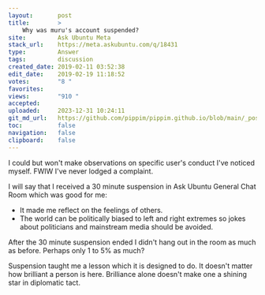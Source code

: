 ```yaml
---
layout:       post
title:        >
    Why was muru's account suspended?
site:         Ask Ubuntu Meta
stack_url:    https://meta.askubuntu.com/q/18431
type:         Answer
tags:         discussion
created_date: 2019-02-11 03:52:38
edit_date:    2019-02-19 11:18:52
votes:        "8 "
favorites:    
views:        "910 "
accepted:     
uploaded:     2023-12-31 10:24:11
git_md_url:   https://github.com/pippim/pippim.github.io/blob/main/_posts/2019/2019-02-11-Why-was-muru_s-account-suspended_.md
toc:          false
navigation:   false
clipboard:    false
---
```


I could but won't make observations on specific user's conduct I've noticed myself. FWIW I've never lodged a complaint.

I will say that I received a 30 minute suspension in Ask Ubuntu General Chat Room which was good for me:

- It made me reflect on the feelings of others.
- The world can be politically biased to left and right extremes so jokes about politicians and mainstream media should be avoided.

After the 30 minute suspension ended I didn't hang out in the room as much as before. Perhaps only 1 to 5% as much?

Suspension taught me a lesson which it is designed to do. It doesn't matter how brilliant a person is here. Brilliance alone doesn't make one a shining star in diplomatic tact.
